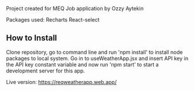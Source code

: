 Project created for MEQ Job application by Ozzy Aytekin

Packages used: 
Recharts
React-select


## How to Install

Clone repository, go to command line and run 'npm install' to install node packages to local system. Go in to useWeatherApp.jsx and insert API key in the API key constant variable and now run 'npm start' to start a development server for this app.

Live version: https://reqweatherapp.web.app/

